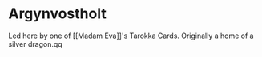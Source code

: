 # Argynvostholt
Led here by one of [[Madam Eva]]'s Tarokka Cards. Originally a home of a silver dragon.qq